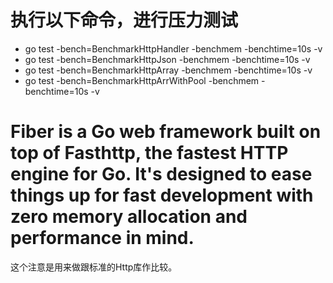 # 执行以下命令，进行压力测试
* go test -bench=BenchmarkHttpHandler -benchmem -benchtime=10s -v
* go test -bench=BenchmarkHttpJson -benchmem -benchtime=10s -v
* go test -bench=BenchmarkHttpArray -benchmem -benchtime=10s -v
* go test -bench=BenchmarkHttpArrWithPool -benchmem -benchtime=10s -v

# Fiber is a Go web framework built on top of Fasthttp, the fastest HTTP engine for Go. It's designed to ease things up for fast development with zero memory allocation and performance in mind.
这个注意是用来做跟标准的Http库作比较。

